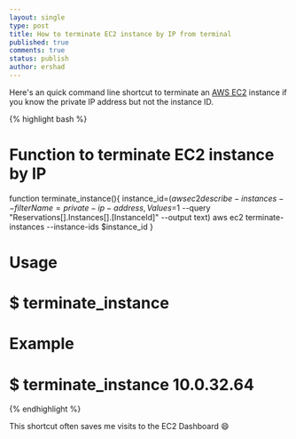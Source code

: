 ```yaml
---
layout: single
type: post
title: How to terminate EC2 instance by IP from terminal
published: true
comments: true
status: publish
author: ershad
---
```

Here's an quick command line shortcut to terminate an [AWS EC2](https://aws.amazon.com/ec2/) instance if you know the private IP address but not the instance ID.

{% highlight bash %}
# Function to terminate EC2 instance by IP
function terminate_instance(){
  instance_id=$(aws ec2 describe-instances --filter Name=private-ip-address,Values=$1 --query "Reservations[].Instances[].[InstanceId]" --output text)
  aws ec2 terminate-instances --instance-ids $instance_id
}

# Usage
# $ terminate_instance <private IP address>

# Example
# $ terminate_instance 10.0.32.64
{% endhighlight %}

This shortcut often saves me visits to the EC2 Dashboard 😄

